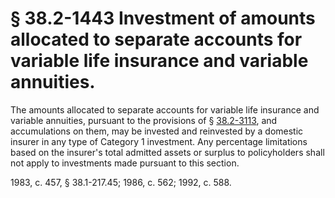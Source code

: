 # § 38.2-1443 Investment of amounts allocated to separate accounts for variable life insurance and variable annuities.

<p>The amounts allocated to separate accounts for variable life insurance and variable annuities, pursuant to the provisions of § <a href='http://law.lis.virginia.gov/vacode/38.2-3113/'>38.2-3113</a>, and accumulations on them, may be invested and reinvested by a domestic insurer in any type of Category 1 investment. Any percentage limitations based on the insurer's total admitted assets or surplus to policyholders shall not apply to investments made pursuant to this section.</p><p>1983, c. 457, § 38.1-217.45; 1986, c. 562; 1992, c. 588.</p>